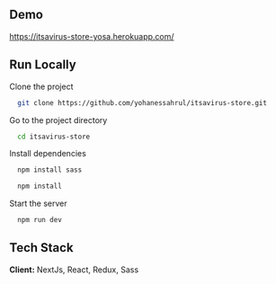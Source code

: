 
## Demo

https://itsavirus-store-yosa.herokuapp.com/

  
## Run Locally

Clone the project

```bash
  git clone https://github.com/yohanessahrul/itsavirus-store.git
```

Go to the project directory

```bash
  cd itsavirus-store
```

Install dependencies

```bash
  npm install sass
```

```bash
  npm install
```

Start the server

```bash
  npm run dev
```

  
## Tech Stack

**Client:** NextJs, React, Redux, Sass

  